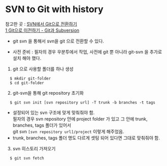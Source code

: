 # SVN to Git with history  

참고한 곳 : [SVN에서 Git으로 전환하기](https://gist.github.com/ikaruce/9c8dc57849e003df6fdc)  
  [1 Git으로 이전하기 - Git과 Subversion](https://git-scm.com/book/ko/v1/Git%EC%9C%BC%EB%A1%9C-%EC%9D%B4%EC%A0%84%ED%95%98%EA%B8%B0-Git%EA%B3%BC-Subversion)
  
  
* git svn 을 통해서 svn을 git 으로 전환할 수 있다.  

* 사전 준비 : 필자의 경우 우분투에서 작업, 사전에 git 뿐 아니라 git-svn 을 추가로 설치 해야 했다.


1. git 으로 사용할 폴더를 하나 생성
~~~
  $ mkdir git-folder
  $ cd git-folder
~~~

2. git-svn을 통해 git repository 초기화
~~~
  $ git svn init [svn repository url] -T trunk -b branches -t tags
~~~
  * 설정되어 있는 svn 구조에 맞게 맞춰줘야 함.  
    필자의 경우 svn repository 안에 project folder 가 있고 그 안에 trunk, branches, tags 폴더가 있어서     
    git svn ```[svn repository url]/project``` 이렇게 해주었음.  
  * trunk, branches, tags 폴더 명도 다르게 셋팅 되어 있다면 그대로 맞춰줘야 함.  
    
      
3. svn 히스토리 가져오기
~~~
  $ git svn fetch
~~~
